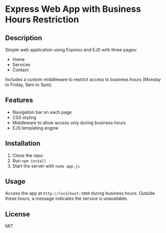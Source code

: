 # Express Web App with Business Hours Restriction

## Description

Simple web application using Express and EJS with three pages:
- Home
- Services
- Contact

Includes a custom middleware to restrict access to business hours (Monday to Friday, 9am to 5pm).

## Features

- Navigation bar on each page
- CSS styling
- Middleware to allow access only during business hours
- EJS templating engine

## Installation

1. Clone the repo
2. Run `npm install`
3. Start the server with `node app.js`

## Usage

Access the app at `http://localhost:3000` during business hours.
Outside these hours, a message indicates the service is unavailable.

## License

MIT
